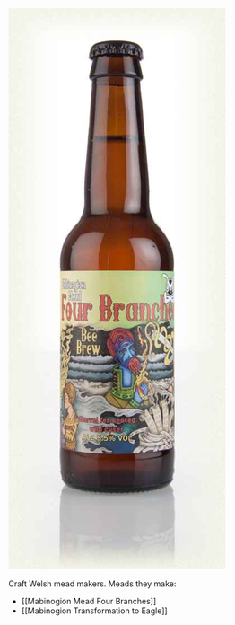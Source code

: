 ![](/images/mabinogion.jpg)

Craft Welsh mead makers. Meads they make:

- [[Mabinogion Mead Four Branches]]
- [[Mabinogion Transformation to Eagle]]
